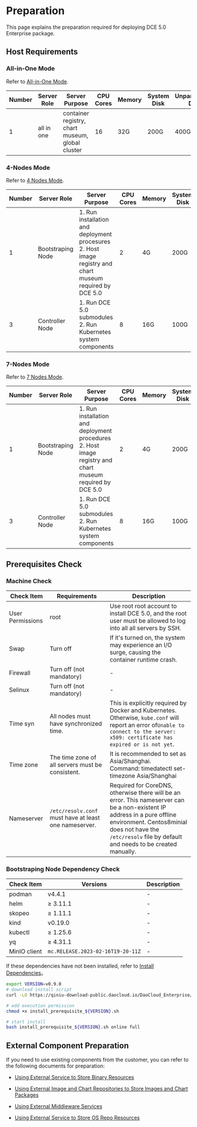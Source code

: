 # Preparation

This page explains the preparation required for deploying DCE 5.0 Enterprise package.

## Host Requirements

### All-in-One Mode

Refer to [All-in-One Mode](./deploy-arch.md#all-in-one).

| **Number** | **Server Role** | **Server Purpose**                               | **CPU Cores** | **Memory** | **System Disk** | **Unpartitioned Disk** |
| ---------- | --------------- | ------------------------------------------------ | ------------- | ---------- | -------------- | ---------------------- |
| 1          | all in one      | container registry, chart museum, global cluster | 16            | 32G        | 200G           | 400G                   |

### 4-Nodes Mode

Refer to [4 Nodes Mode](./deploy-arch.md#4).

| **Number** | **Server Role** | **Server Purpose**                                             | **CPU Cores** | **Memory** | **System Disk** | **Unpartitioned Disk** |
| ---------- | --------------- | -------------------------------------------------------------- | ------------- | ---------- | -------------- | ---------------------- |
| 1          | Bootstraping Node       | 1. Run installation and deployment procesures<br />2. Host image registry and chart museum required by DCE 5.0 | 2             | 4G         | 200G           | -                      |
| 3          | Controller Node          | 1. Run DCE 5.0 submodules<br />2. Run Kubernetes system components | 8             | 16G        | 100G           | 200G                   |

### 7-Nodes Mode

Refer to [7 Nodes Mode](./deploy-arch.md#7-1-6).

| **Number** | **Server Role** | **Server Purpose**                                             | **CPU Cores** | **Memory** | **System Disk** | **Unpartitioned Disk** |
| ---------- | --------------- | -------------------------------------------------------------- | ------------- | ---------- | -------------- | ---------------------- |
| 1          | Bootstraping Node       | 1. Run installation and deployment procedures<br />2. Host image registry and chart museum required by DCE 5.0 | 2             | 4G         | 200G           | -                      |
| 3          | Controller Node          | 1. Run DCE 5.0 submodules<br />2. Run Kubernetes system components   | 8             | 16G        | 100G           | 200G

## Prerequisites Check

### Machine Check

| **Check Item** | **Requirements**               | **Description**                                                                                                                                                                                                                                                               |
| -------------- | ---------------------------------------- | ----------------------------------------------------------------------------------------------------------------------------------------------------------------------------------------------------------------------------------------------------------------------------- |
| User Permissions | root                                      | Use root root account to install DCE 5.0, and the root user must be allowed to log into all all servers by SSH.                                                                                                                                                                 |
| Swap             | Turn off                                  | If it's turned on, the system may experience an I/O surge, causing the container runtime crash.                                                                                                                                        |
| Firewall        | Turn off (not mandatory)                  | -                                                                                                                                                                                                                                                                             |
| Selinux         | Turn off (not mandatory)                  | -                                                                                                                                                                                                                                                                             |
| Time syn| All nodes must have synchronized time. | This is explicitly required by Docker and Kubernetes. Otherwise, `kube.conf` will report an error of`Unable to connect to the server: x509: certificate has expired or is not yet`.                                                                                               |
| Time zone       | The time zone of all servers must be consistent. | It is recommended to set as Asia/Shanghai. <br />Command: timedatectl set-timezone Asia/Shanghai                                                                                                                                                              |
| Nameserver      | `/etc/resolv.conf` must have at least one nameserver. | Required for CoreDNS, otherwise there will be an error. This nameserver can be a non-existent IP address in a pure offline environment. Centos8minial does not have the `/etc/resolv` file by default and needs to be created manually. |

### Bootstraping Node Dependency Check

| **Check Item**   | **Versions** | **Description** |
| ---------------- |-------------| --------------- |
| podman           | v4.4.1      | -               |
| helm             | ≥ 3.11.1    | -               |
| skopeo           | ≥ 1.11.1    | -               |
| kind             | v0.19.0     | -               |
| kubectl          | ≥ 1.25.6    | -               |
| yq               | ≥ 4.31.1    | -               |
| MinIO client     | `mc.RELEASE.2023-02-16T19-20-11Z`            | -|

If these dependencies have not been installed, refer to [Install Dependencies](../install-tools.md)。

```bash
export VERSION=v0.9.0
# download install script
curl -LO https://qiniu-download-public.daocloud.io/DaoCloud_Enterprise/dce5/install_prerequisite_${VERSION}.sh

# add execution permission
chmod +x install_prerequisite_${VERSION}.sh

# start install
bash install_prerequisite_${VERSION}.sh online full
```

## External Component Preparation

If you need to use existing components from the customer, you can refer to the following documents for preparation:

- [Using External Service to Store Binary Resources](external/external-binary.md)

- [Using External Image and Chart Repositories to Store Images and Chart Packages](external/external-imageandchart.md)

- [Using External Middleware Services](external/external-middlewares.md)

- [Using External Service to Store OS Repo Resources](external/external-os.md)
